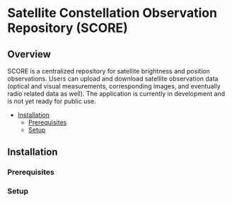 # Satellite Constellation Observation Repository (SCORE)

## Overview
SCORE is a centralized repository for satellite brightness and position observations. Users can upload and download satellite observation data (optical and visual measurements, corresponding images, and eventually radio related data as well). The application is currently in development and is not yet ready for public use.

- [Installation](#installation)
   * [Prerequisites](#prerequisites)
   * [Setup](#setup)

<a name="installation"></a>
## Installation

<a name="prerequisites"></a>
### Prerequisites

<a name="setup"></a>
### Setup
